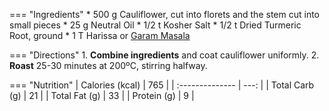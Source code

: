 === "Ingredients"
    * 500 g Cauliflower, cut into florets and the stem cut into small pieces
    * 25 g Neutral Oil
    * 1/2 t Kosher Salt
    * 1/2 t Dried Turmeric Root, ground
    * 1 T Harissa or [Garam Masala](../../seasonings/spice-blends/garam-masala.md)

=== "Directions"
    1. **Combine ingredients** and coat cauliflower uniformly.
    2. **Roast** 25-30 minutes at 200ºC, stirring halfway.

=== "Nutrition"
    | Calories (kcal) |  765 |
    | :-------------- | ---: |
    | Total Carb (g)  |   21 |
    | Total Fat (g)   |   33 |
    | Protein (g)     |    9 |

[^makan]:
    Makan, Chetna.
    ["Roast Cauliflower Chickpea Curry."](https://chetnamakan.co.uk/roast-cauliflower-chickpea-curry/)
    chetnamakan.co.uk.

